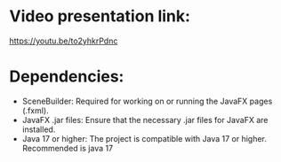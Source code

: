 # Video presentation link:

https://youtu.be/to2yhkrPdnc



# Dependencies:
- SceneBuilder: Required for working on or running the JavaFX pages (.fxml).
- JavaFX .jar files: Ensure that the necessary .jar files for JavaFX are installed.
- Java 17 or higher: The project is compatible with Java 17 or higher. Recommended is java 17